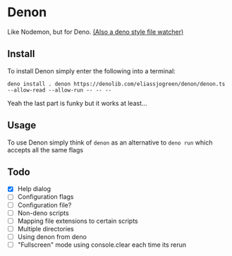 # Denon

Like Nodemon, but for Deno.
[(Also a deno style file watcher)](https://github.com/eliassjogreen/denon/blob/master/watcher.ts)

## Install

To install Denon simply enter the following into a terminal:

```deno install . denon https://denolib.com/eliassjogreen/denon/denon.ts --allow-read --allow-run -- -- --```

Yeah the last part is funky but it works at least...

## Usage

To use Denon simply think of `denon` as an alternative to `deno run` which accepts all the same flags

## Todo

- [x] Help dialog
- [ ] Configuration flags
- [ ] Configuration file?
- [ ] Non-deno scripts
- [ ] Mapping file extensions to certain scripts
- [ ] Multiple directories
- [ ] Using denon from deno
- [ ] "Fullscreen" mode using console.clear each time its rerun
